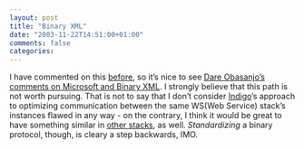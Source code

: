 ```yaml
---
layout: post
title: "Binary XML"
date: "2003-11-22T14:51:00+01:00"
comments: false
categories: 
---
```


<p>I have commented on this <a href="/blog/st/archives/000271.html">before</a>, so it&#8217;s nice to see <a href="http://www.25hoursaday.com/weblog/CommentView.aspx?guid=a2065106-11b5-4239-824c-5dcc1b525415" title="Dare Obasanjo aka Carnage4Life - Misinformation on XML.com: Microsoft and Binary XML">Dare Obasanjo&#8217;s comments on Microsoft and Binary XML</a>. I strongly believe that this path is not worth pursuing. That is not to say that I don&#8217;t consider <a href="/blog/st/archives/000429.html">Indigo</a>&#8217;s approach to optimizing communication between the same WS(Web Service) stack&#8217;s instances flawed in any way - on the contrary, I think it would be great to have something similar in <a href="http://www.systinet.com/products/overview">other stacks</a>, as well. <em>Standardizing</em> a binary protocol, though, is cleary a step backwards, IMO.</p>


